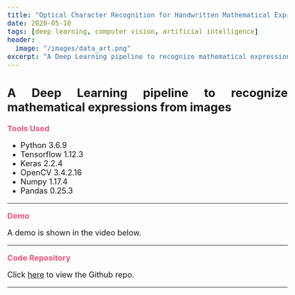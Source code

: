 ```yaml
---
title: "Optical Character Recognition for Handwritten Mathematical Expressions"
date: 2020-05-10
tags: [deep learning, computer vision, artificial intelligence]
header:
  image: "/images/data_art.png"
excerpt: "A Deep Learning pipeline to recognize mathematical expressions from images"
---
```


<style>
i {
    color: #f25278;
}

b {
    color: #f25278;
}

body {
    text-align: justify;
    font-size: 18px;
}
</style>

## A Deep Learning pipeline to recognize mathematical expressions from images

<b>Tools Used</b>
<ul>
    <li>Python 3.6.9</li>
    <li>Tensorflow 1.12.3</li>
    <li>Keras 2.2.4</li>
    <li>OpenCV 3.4.2.16</li>
    <li>Numpy 1.17.4</li>
    <li>Pandas 0.25.3</li>
</ul>

---

<b>Demo</b>

A demo is shown in the video below.

<!-- Add a youtube video snippet for demo -->

---

<b>Code Repository</b>

Click <a href="https://github.com/kasim95/OCR_Math_Expressions.git" target="_blank">here</a> to view the Github repo.

----
